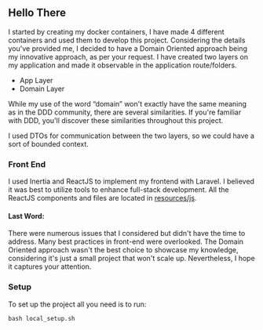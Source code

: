 ## Hello There

I started by creating my docker containers, I have made 4 different containers and used them to develop this project.
Considering the details you've provided me, I decided to have a Domain Oriented approach being my innovative approach, as per your request.
I have created two layers on my application and made it observable in the application route/folders.

- App Layer
- Domain Layer

While my use of the word “domain” won't exactly have the same meaning as in
the DDD community, there are several similarities. If you're familiar with DDD,
you'll discover these similarities throughout this project.

I used DTOs for communication between the two layers, so we could have a sort of bounded context.


### Front End
I used Inertia and ReactJS to implement my frontend with Laravel. 
I believed it was best to utilize tools to enhance full-stack development. 
All the ReactJS components and files are located in [resources/js](src%2Fresources%2Fjs).

#### Last Word:
There were numerous issues that I considered but didn't have the time to address. Many best practices in front-end were overlooked. The Domain Oriented approach wasn't the best choice to showcase my knowledge, considering it's just a small project that won't scale up. Nevertheless, I hope it captures your attention.

### Setup
To set up the project all you need is to run:

```shell
bash local_setup.sh
```